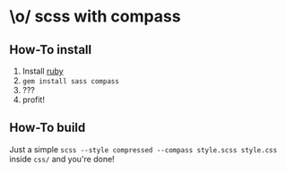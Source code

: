 \o/ scss with compass
=====================

How-To install
--------------
1. Install [ruby](http://www.ruby-lang.org/)
2. `gem install sass compass`
3. ???
4. profit!

How-To build
------------
Just a simple `scss --style compressed --compass style.scss style.css` inside `css/` and you're done!